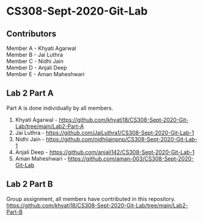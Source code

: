# CS308-Sept-2020-Git-Lab

## Contributors

Member A - Khyati Agarwal  
Member B - Jai Luthra  
Member C - Nidhi Jain  
Member D - Anjali Deep  
Member E - Aman Maheshwari  

## Lab 2 Part A

Part A is done individually by all members.  
1. Khyati Agarwal - https://github.com/khyati18/CS308-Sept-2020-Git-Lab/tree/main/Lab2-Part-A  
2. Jai Luthra - https://github.com/JaiLuthra1/CS308-Sept-2020-Git-Lab-1  
3. Nidhi Jain - https://github.com/nidhijainpnp/CS308-Sept-2020-Git-Lab-1  
4. Anjali Deep - https://github.com/anjali142/CS308-Sept-2020-Git-Lab-1  
5. Aman Maheshwari - https://github.com/aman-003/CS308-Sept-2020-Git-Lab  

## Lab 2 Part B

Group assignment, all members have contributed in this repository.  
https://github.com/khyati18/CS308-Sept-2020-Git-Lab/tree/main/Lab2-Part-B  

